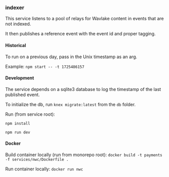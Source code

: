 ### indexer

This service listens to a pool of relays for Wavlake content in events that are not indexed.

It then publishes a reference event with the event id and proper tagging.

#### Historical

To run on a previous day, pass in the Unix timestamp as an arg.

Example:
`npm start -- -t 1725486157`

#### Development

The service depends on a sqlite3 database to log the timestamp of the last published event.

To initialize the db, run `knex migrate:latest` from the `db` folder.

Run (from service root):

`npm install`

`npm run dev`

#### Docker

Build container locally (run from monorepo root):
`docker build -t payments -f services/nwc/Dockerfile .`

Run container locally:
`docker run nwc`

